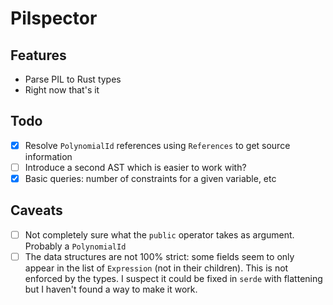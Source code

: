 # Pilspector

## Features

- Parse PIL to Rust types
- Right now that's it

## Todo

- [x] Resolve `PolynomialId` references using `References` to get source information
- [ ] Introduce a second AST which is easier to work with?
- [x] Basic queries: number of constraints for a given variable, etc

## Caveats

- [ ] Not completely sure what the `public` operator takes as argument. Probably a `PolynomialId`
- [ ] The data structures are not 100% strict: some fields seem to only appear in the list of `Expression` (not in their children). This is not enforced by the types. I suspect it could be fixed in `serde` with flattening but I haven't found a way to make it work.
